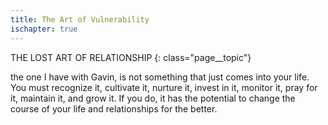 ```yaml
---
title: The Art of Vulnerability
ischapter: true
---
```

THE LOST ART OF RELATIONSHIP
{: class="page__topic"}

the one I have with Gavin, is not something that just comes into your life. You
must recognize it, cultivate it, nurture it, invest in it, monitor it, pray for it,
maintain it, and grow it. If you do, it has the potential to change the course of
your life and relationships for the better.